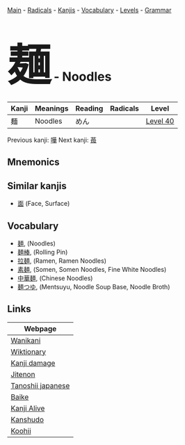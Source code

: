 <style> bigfont {font-size: 100px}</style>
[Main](../index.md) -
[Radicals](../radicals.md) -
[Kanjis](../kanjis.md) -
[Vocabulary](../vocabulary.md) -
[Levels](../levels.md) -
[Grammar](../grammar.md)
# <bigfont> 麺</bigfont> - Noodles 

| Kanji | Meanings | Reading | Radicals | Level |
| --- | --- | --- | --- | --- |
| 麺 | Noodles | めん |  | [Level 40](../levels/wk_level40.md) |

Previous kanji: [嘩](嘩.md) Next kanji: [苺](苺.md) 

## Mnemonics
 


## Similar kanjis
 * [面](面.md) (Face, Surface)


## Vocabulary
 * [麺](../vocabulary/麺.md), (Noodles)
* [麺棒](../vocabulary/麺.md), (Rolling Pin)
* [拉麺](../vocabulary/麺.md), (Ramen, Ramen Noodles)
* [素麺](../vocabulary/麺.md), (Somen, Somen Noodles, Fine White Noodles)
* [中華麺](../vocabulary/麺.md), (Chinese Noodles)
* [麺つゆ](../vocabulary/麺.md), (Mentsuyu, Noodle Soup Base, Noodle Broth)



## Links 

| Webpage |
| --- |
| [Wanikani          ](https://www.wanikani.com/kanji/麺) |
| [Wiktionary        ](https://en.wiktionary.org/wiki/麺) |
| [Kanji damage      ](http://www.kanjidamage.com/kanji/search?utf8=✓&q=麺) |
| [Jitenon           ](https://jitenon.com/kanji/麺) |
| [Tanoshii japanese ](https://www.tanoshiijapanese.com/dictionary/kanji.cfm?k=麺) |
| [Baike             ](https://baike.baidu.com/item/麺) |
| [Kanji Alive       ](https://app.kanjialive.com/麺) |
| [Kanshudo          ](https://www.kanshudo.com/searchmn?q=麺) |
| [Koohii            ](https://kanji.koohii.com/study/kanji/麺) |
